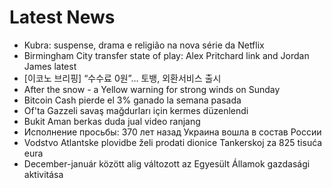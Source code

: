 # Latest News
-  Kubra: suspense, drama e religião na nova série da Netflix
-  Birmingham City transfer state of play: Alex Pritchard link and Jordan James latest
-  [이코노 브리핑] “수수료 0원”… 토뱅, 외환서비스 출시
-  After the snow - a Yellow warning for strong winds on Sunday
-  Bitcoin Cash pierde el 3% ganado la semana pasada
-  Of'ta Gazzeli savaş mağdurları için kermes düzenlendi
-  Bukit Aman berkas duda jual video ranjang
-  Исполнение просьбы: 370 лет назад Украина вошла в состав России
-  Vodstvo Atlantske plovidbe želi prodati dionice Tankerskoj za 825 tisuća eura
-  December-január között alig változott az Egyesült Államok gazdasági aktivitása
